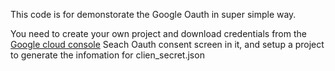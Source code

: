 This code is for demonstorate the Google Oauth in super simple way.

You need to create your own project and download credentials from the [Google cloud console](https://console.cloud.google.com/)
Seach Oauth consent screen in it, and setup a project to generate the infomation for clien_secret.json